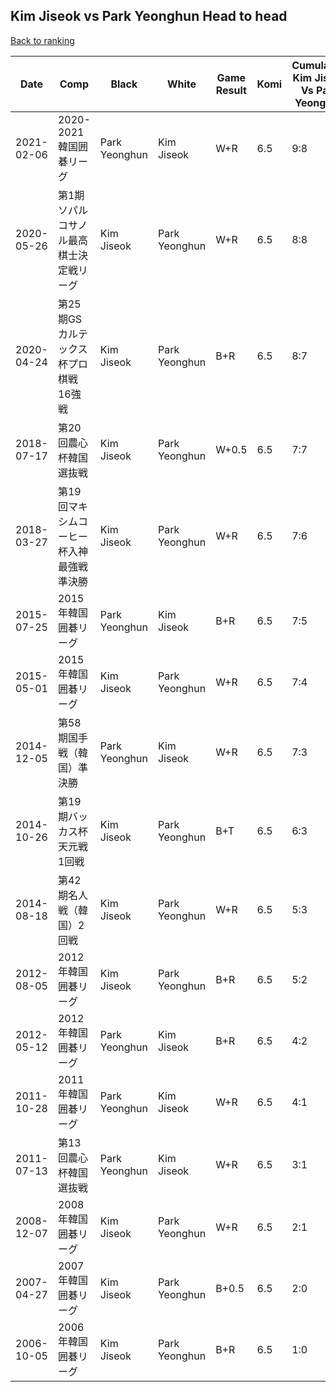## Kim Jiseok vs Park Yeonghun Head to head

[Back to ranking](../../index.md)




| **Date** | **Comp** | **Black** | **White** | **Game Result** | **Komi** | **Cumulative Kim Jiseok Vs Park Yeonghun** | **Kim Jiseok Streak** | **Park Yeonghun Streak** | 
| --- | --- | --- | --- | --- | --- | --- | --- | --- |
| 2021-02-06 | 2020-2021韓国囲碁リーグ | Park Yeonghun | Kim Jiseok | W+R | 6.5 | 9:8 | 1 | 0 | 
| 2020-05-26 | 第1期ソパルコサノル最高棋士決定戦リーグ | Kim Jiseok | Park Yeonghun | W+R | 6.5 | 8:8 | 0 | 1 | 
| 2020-04-24 | 第25期GSカルテックス杯プロ棋戦16強戦 | Kim Jiseok | Park Yeonghun | B+R | 6.5 | 8:7 | 1 | 0 | 
| 2018-07-17 | 第20回農心杯韓国選抜戦 | Kim Jiseok | Park Yeonghun | W+0.5 | 6.5 | 7:7 | 0 | 4 | 
| 2018-03-27 | 第19回マキシムコーヒー杯入神最強戦準決勝 | Kim Jiseok | Park Yeonghun | W+R | 6.5 | 7:6 | 0 | 3 | 
| 2015-07-25 | 2015年韓国囲碁リーグ | Park Yeonghun | Kim Jiseok | B+R | 6.5 | 7:5 | 0 | 2 | 
| 2015-05-01 | 2015年韓国囲碁リーグ | Kim Jiseok | Park Yeonghun | W+R | 6.5 | 7:4 | 0 | 1 | 
| 2014-12-05 | 第58期国手戦（韓国）準決勝 | Park Yeonghun | Kim Jiseok | W+R | 6.5 | 7:3 | 2 | 0 | 
| 2014-10-26 | 第19期バッカス杯天元戦1回戦 | Kim Jiseok | Park Yeonghun | B+T | 6.5 | 6:3 | 1 | 0 | 
| 2014-08-18 | 第42期名人戦（韓国）2回戦 | Kim Jiseok | Park Yeonghun | W+R | 6.5 | 5:3 | 0 | 1 | 
| 2012-08-05 | 2012年韓国囲碁リーグ | Kim Jiseok | Park Yeonghun | B+R | 6.5 | 5:2 | 1 | 0 | 
| 2012-05-12 | 2012年韓国囲碁リーグ | Park Yeonghun | Kim Jiseok | B+R | 6.5 | 4:2 | 0 | 1 | 
| 2011-10-28 | 2011年韓国囲碁リーグ | Park Yeonghun | Kim Jiseok | W+R | 6.5 | 4:1 | 2 | 0 | 
| 2011-07-13 | 第13回農心杯韓国選抜戦 | Park Yeonghun | Kim Jiseok | W+R | 6.5 | 3:1 | 1 | 0 | 
| 2008-12-07 | 2008年韓国囲碁リーグ | Kim Jiseok | Park Yeonghun | W+R | 6.5 | 2:1 | 0 | 1 | 
| 2007-04-27 | 2007年韓国囲碁リーグ | Kim Jiseok | Park Yeonghun | B+0.5 | 6.5 | 2:0 | 2 | 0 | 
| 2006-10-05 | 2006年韓国囲碁リーグ | Kim Jiseok | Park Yeonghun | B+R | 6.5 | 1:0 | 1 | 0 |




